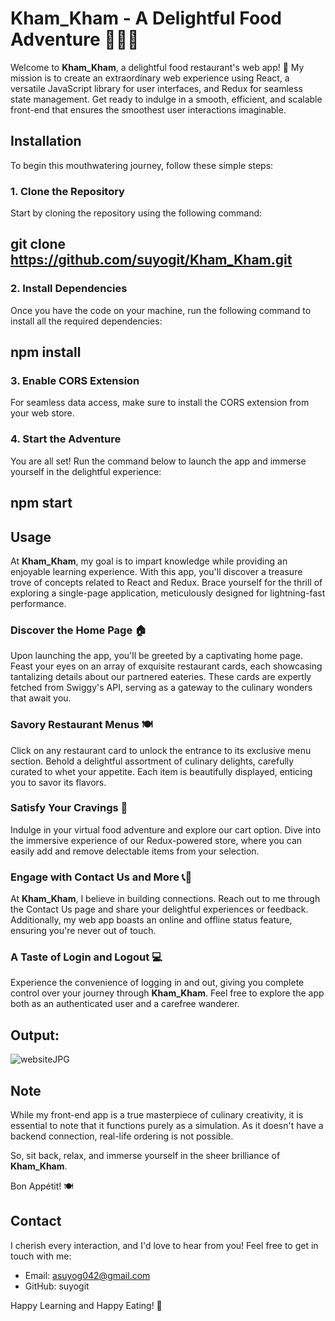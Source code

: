 # Kham_Kham - A Delightful Food Adventure 🍔🍕🍰

Welcome to **Kham_Kham**, a delightful food restaurant's web app! 🎉 My mission is to create an extraordinary web experience using React, a versatile JavaScript library for user interfaces, and Redux for seamless state management. Get ready to indulge in a smooth, efficient, and scalable front-end that ensures the smoothest user interactions imaginable.

## Installation

To begin this mouthwatering journey, follow these simple steps:

### 1. Clone the Repository

Start by cloning the repository using the following command:
## git clone https://github.com/suyogit/Kham_Kham.git



### 2. Install Dependencies

Once you have the code on your machine, run the following command to install all the required dependencies:

## npm install



### 3. Enable CORS Extension

For seamless data access, make sure to install the CORS extension from your web store.

### 4. Start the Adventure

You are all set! Run the command below to launch the app and immerse yourself in the delightful experience:

## npm start



## Usage

At **Kham_Kham**, my goal is to impart knowledge while providing an enjoyable learning experience. With this app, you'll discover a treasure trove of concepts related to React and Redux. Brace yourself for the thrill of exploring a single-page application, meticulously designed for lightning-fast performance.

### Discover the Home Page 🏠

Upon launching the app, you'll be greeted by a captivating home page. Feast your eyes on an array of exquisite restaurant cards, each showcasing tantalizing details about our partnered eateries. These cards are expertly fetched from Swiggy's API, serving as a gateway to the culinary wonders that await you.

### Savory Restaurant Menus 🍽️

Click on any restaurant card to unlock the entrance to its exclusive menu section. Behold a delightful assortment of culinary delights, carefully curated to whet your appetite. Each item is beautifully displayed, enticing you to savor its flavors.

### Satisfy Your Cravings 🛒

Indulge in your virtual food adventure and explore our cart option. Dive into the immersive experience of our Redux-powered store, where you can easily add and remove delectable items from your selection.

### Engage with Contact Us and More 📞📝

At **Kham_Kham**, I believe in building connections. Reach out to me through the Contact Us page and share your delightful experiences or feedback. Additionally, my web app boasts an online and offline status feature, ensuring you're never out of touch.


### A Taste of Login and Logout 💻

Experience the convenience of logging in and out, giving you complete control over your journey through **Kham_Kham**. Feel free to explore the app both as an authenticated user and a carefree wanderer.


## Output:
![websiteJPG](https://github.com/suyogit/Kham_Kham/assets/84793115/f64d0780-6469-406d-9e47-22724a0cac24)

## Note

While my front-end app is a true masterpiece of culinary creativity, it is essential to note that it functions purely as a simulation. As it doesn't have a backend connection, real-life ordering is not possible.

So, sit back, relax, and immerse yourself in the sheer brilliance of **Kham_Kham**.

Bon Appétit! 🍽️

## Contact

I cherish every interaction, and I'd love to hear from you! Feel free to get in touch with me:

- Email: asuyog042@gmail.com
- GitHub: suyogit

Happy Learning and Happy Eating! 🎉
